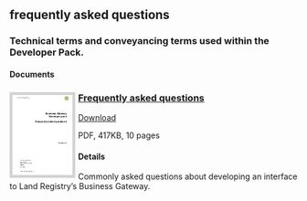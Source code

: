 ## frequently asked questions

### Technical terms and conveyancing terms used within the Developer Pack.

#### Documents
<h3><a href="../../pdfs/definitions/business-gateway-FAQ.pdf">
<img style="float: left; margin: 0px 5px 0px 0px;  border:5px solid LightGrey;" src="../../images/thumbnail/business-gateway-faq-master.pdf.png"></a>
<a href="../../pdfs/definitions/business-gateway-FAQ.pdf">Frequently asked questions</a></h3>
<a download="business-gateway-FAQ.pdf" href="../../pdfs/definitions/business-gateway-FAQ.pdf">Download</a>

PDF, 417KB, 10 pages

#### Details
Commonly asked questions about developing an interface to Land Registry’s Business Gateway.